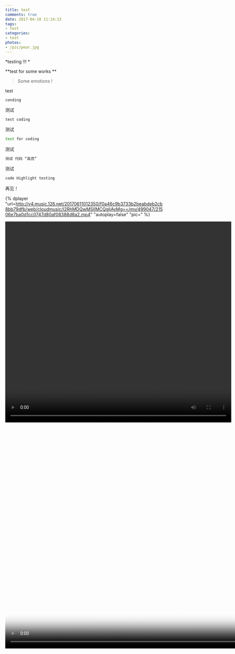 ```yaml
---
title: test
comments: true
date: 2017-04-10 11:14:13
tags:
- test
categories:
- test
photos:
- /pic/pear.jpg
---
```


*testing !!! *
<!--more-->

 **test for some works ** 
 > Some emotions ! 


test

	conding
测试
```
test coding
```
测试
```bash
test for coding
```

测试

```bash
测试 代码 “高亮”
```

测试

```bash
code Highlight testing
```


再见！

{% dplayer "url=http://v4.music.126.net/20170611012350/f0a46c9b3733b2beabdeb2cb8bb79dfb/web/cloudmusic/I2RhMDQwMSIlMCQgIjAyMg==/mv/499047/21506e7ba0d1cc0747d80af08388d8a2.mp4"  "autoplay=false" "pic=" %}




<video width="720" height="640" controls>
<source src="http://v4.music.126.net/20170611012350/f0a46c9b3733b2beabdeb2cb8bb79dfb/web/cloudmusic/I2RhMDQwMSIlMCQgIjAyMg==/mv/499047/21506e7ba0d1cc0747d80af08388d8a2.mp4" type='video/mp4'>
</video>

<div>
<center><video id="my-player" class="video-js" controls preload="auto" width="1200" height="720" poster="/pic/01.jpg" data-setup="{}">
<source src="http://v4.music.126.net/20170611012350/f0a46c9b3733b2beabdeb2cb8bb79dfb/web/cloudmusic/I2RhMDQwMSIlMCQgIjAyMg==/mv/499047/21506e7ba0d1cc0747d80af08388d8a2.mp4" type='video/mp4'>
    
</video>
</center>

</div>


<link href="//vjs.zencdn.net/5.19/video-js.min.css" rel="stylesheet">
<script src="//vjs.zencdn.net/5.19/video.min.js"></script>